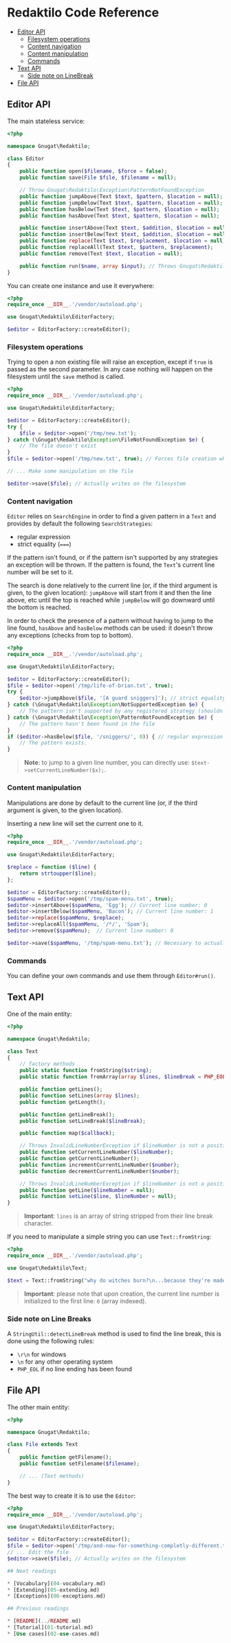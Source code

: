 # Redaktilo Code Reference

* [Editor API](#editor-api)
    * [Filesystem operations](#filesystem-operations)
    * [Content navigation](#content-navigation)
    * [Content manipulation](#content-manipulation)
    * [Commands](#commands)
* [Text API](#text-api)
    * [Side note on LineBreak](#side-note-on-linebreak)
* [File API](#file-api)

## Editor API

The main stateless service:

```php
<?php

namespace Gnugat\Redaktilo;

class Editor
{
    public function open($filename, $force = false);
    public function save(File $file, $filename = null);

    // Throw Gnugat\Redaktilo\Exception\PatternNotFoundException
    public function jumpAbove(Text $text, $pattern, $location = null);
    public function jumpBelow(Text $text, $pattern, $location = null);
    public function hasBelow(Text $text, $pattern, $location = null);
    public function hasAbove(Text $text, $pattern, $location = null);

    public function insertAbove(Text $text, $addition, $location = null);
    public function insertBelow(Text $text, $addition, $location = null);
    public function replace(Text $text, $replacement, $location = null);
    public function replaceAll(Text $text, $pattern, $replacement);
    public function remove(Text $text, $location = null);

    public function run($name, array $input); // Throws Gnugat\Redaktilo\Exception\CommandNotFoundException
}
```

You can create one instance and use it everywhere:

```php
<?php
require_once __DIR__.'/vendor/autoload.php';

use Gnugat\Redaktilo\EditorFactory;

$editor = EditorFactory::createEditor();
```

### Filesystem operations

Trying to open a non existing file will raise an exception, except if `true` is
passed as the second parameter. In any case nothing will happen on the
filesystem until the `save` method is called.

```php
<?php
require_once __DIR__.'/vendor/autoload.php';

use Gnugat\Redaktilo\EditorFactory;

$editor = EditorFactory::createEditor();
try {
    $file = $editor->open('/tmp/new.txt');
} catch (\Gnugat\Redaktilo\Exception\FileNotFoundException $e) {
    // The file doesn't exist
}
$file = $editor->open('/tmp/new.txt', true); // Forces file creation when it doesn't exist

// ... Make some manipulation on the file

$editor->save($file); // Actually writes on the filesystem
```

### Content navigation

`Editor` relies on `SearchEngine` in order to find a given pattern in a `Text`
and provides by default the following `SearchStrategies`:

* regular expression
* strict equality (`===`)

If the pattern isn't found, or if the pattern isn't supported by any strategies
an exception will be thrown. If the pattern is found, the `Text`'s current line
number will be set to it.

The search is done relatively to the current line (or, if the third argument is
given, to the given location): `jumpAbove` will start from it and then the line
above, etc until the top is reached while `jumpBelow` will go downward until the
bottom is reached.

In order to check the presence of a pattern without having to jump to the line
found, `hasAbove` and `hasBelow` methods can be used: it doesn't throw any
exceptions (checks from top to bottom).

```php
<?php
require_once __DIR__.'/vendor/autoload.php';

use Gnugat\Redaktilo\EditorFactory;

$editor = EditorFactory::createEditor();
$file = $editor->open('/tmp/life-of-brian.txt', true);
try {
    $editor->jumpAbove($file, '[A guard sniggers]'); // strict equality
} catch (\Gnugat\Redaktilo\Exception\NotSupportedException $e) {
    // The pattern isn't supported by any registered strategy (shouldn't occur often)
} catch (\Gnugat\Redaktilo\Exception\PatternNotFoundException $e) {
    // The pattern hasn't been found in the file
}
if ($editor->hasBelow($file, '/sniggers/', 0)) { // regular expression
    // The pattern exists.
}
```

> **Note**: to jump to a given line number, you can directly use:
> `$text->setCurrentLineNumber($x);`.

### Content manipulation

Manipulations are done by default to the current line (or, if the third argument
is given, to the given location).

Inserting a new line will set the current one to it.

```php
<?php
require_once __DIR__.'/vendor/autoload.php';

use Gnugat\Redaktilo\EditorFactory;

$replace = function ($line) {
    return strtoupper($line);
};

$editor = EditorFactory::createEditor();
$spamMenu = $editor->open('/tmp/spam-menu.txt', true);
$editor->insertAbove($spamMenu, 'Egg'); // Current line number: 0
$editor->insertBelow($spamMenu, 'Bacon'); // Current line number: 1
$editor->replace($spamMenu, $replace);
$editor->replaceAll($spamMenu, '/*/', 'Spam');
$editor->remove($spamMenu);  // Current line number: 0

$editor->save($spamMenu, '/tmp/spam-menu.txt'); // Necessary to actually apply the changes on the filesystem
```

### Commands

You can define your own commands and use them through `Editor#run()`.

## Text API

One of the main entity:

```php
<?php

namespace Gnugat\Redaktilo;

class Text
{
    // factory methods
    public static function fromString($string);
    public static function fromArray(array $lines, $lineBreak = PHP_EOL);

    public function getLines();
    public function setLines(array $lines);
    public function getLength();

    public function getLineBreak();
    public function setLineBreak($lineBreak);

    public function map($callback);

    // Throws InvalidLineNumberException if $lineNumber is not a positive integer lower than the length
    public function setCurrentLineNumber($lineNumber);
    public function getCurrentLineNumber();
    public function incrementCurrentLineNumber($number);
    public function decrementCurrentLineNumber($number);

    // Throws InvalidLineNumberException if $lineNumber is not a positive integer lower than the length
    public function getLine($lineNumber = null);
    public function setLine($line, $lineNumber = null);
}
```

> **Important**: `lines` is an array of string stripped from their line break
> character.

If you need to manipulate a simple string you can use `Text::fromString`:

```php
<?php
require_once __DIR__.'/vendor/autoload.php';

use Gnugat\Redaktilo\Text;

$text = Text::fromString("why do witches burn?\n...because they're made of... wood?\n");
```

> **Important**: please note that upon creation, the current line number is
> initialized to the first line: `0` (array indexed).

### Side note on Line Breaks

A `StringUtil::detectLineBreak` method is used to find the line break, this is
done using the following rules:

* `\r\n` for windows
* `\n` for any other operating system
* `PHP_EOL` if no line ending has been found

## File API

The other main entity:

```php
<?php

namespace Gnugat\Redaktilo;

class File extends Text
{
    public function getFilename();
    public function setFilename($filename);

    // ... (Text methods)
}
```

The best way to create it is to use the `Editor`:

```php
<?php
require_once __DIR__.'/vendor/autoload.php';

use Gnugat\Redaktilo\EditorFactory;

$editor = EditorFactory::createEditor();
$file = $editor->open('/tmp/and-now-for-something-completly-different.txt');
// ... Edit the file
$editor->save($file); // Actually writes on the filesystem

## Next readings

* [Vocabulary](04-vocabulary.md)
* [Extending](05-extending.md)
* [Exceptions](06-exceptions.md)

## Previous readings

* [README](../README.md)
* [Tutorial](01-tutorial.md)
* [Use cases](02-use-cases.md)
